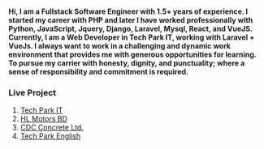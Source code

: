#### Hi, I am a Fullstack Software Engineer with 1.5+ years of experience. I started my career with PHP and later I have worked professionally with Python, JavaScript, Jquery, Django, Laravel, Mysql, React, and VueJS. Currently, I am a Web Developer in Tech Park IT, working with Laravel + VueJs. I always want to work in a challenging and dynamic work environment that provides me with generous opportunities for learning. To pursue my carrier with honesty, dignity, and punctuality; where a sense of responsibility and commitment is required.
### Live Project
1. [Tech Park IT](https://www.techparkit.org/)
2. [HL Motors BD](https://www.hlmotorsbd.com/)
3. [CDC Concrete Ltd.](https://cdcconcrete.com/)
4. [Tech Park English](http://techparkenglish.com/)
<!--
**jahirulislammolla/jahirulislammolla** is a ✨ _special_ ✨ repository because its `README.md` (this file) appears on your GitHub profile.

Here are some ideas to get you started:

- 🔭 I’m currently working on ...
- 🌱 I’m currently learning ...
- 👯 I’m looking to collaborate on ...
- 🤔 I’m looking for help with ...
- 💬 Ask me about ...
- 📫 How to reach me: ...
- 😄 Pronouns: ...
- ⚡ Fun fact: ...
-->
